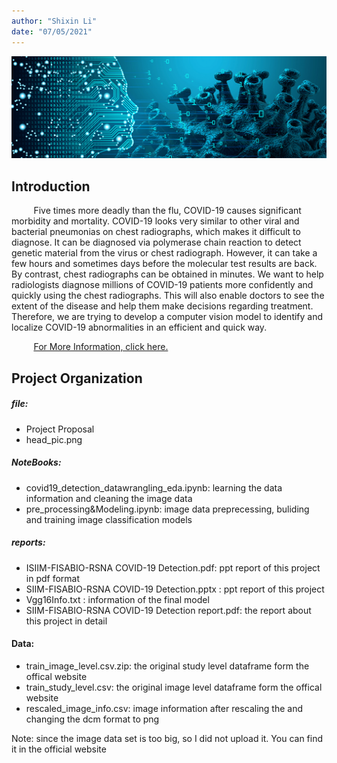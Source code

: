 ```yaml
---
author: "Shixin Li"
date: "07/05/2021"
---
```


![](file/head_pic.png)

## Introduction

&nbsp;&nbsp;&nbsp;&nbsp;&nbsp;&nbsp;&nbsp;&nbsp;
Five times more deadly than the flu, COVID-19 causes significant morbidity and mortality. COVID-19 looks very similar to other viral and bacterial pneumonias on chest radiographs, which makes it difficult to diagnose. It can be diagnosed via polymerase chain reaction to detect genetic material from the virus or chest radiograph. However, it can take a few hours and sometimes days before the molecular test results are back. By contrast, chest radiographs can be obtained in minutes. We want to help radiologists diagnose millions of COVID-19 patients more confidently and quickly using the chest radiographs. This will also enable doctors to see the extent of the disease and help them make decisions regarding treatment. Therefore, we are trying to develop a computer vision model to identify and localize COVID-19 abnormalities in an efficient and quick way. 

&nbsp;&nbsp;&nbsp;&nbsp;&nbsp;&nbsp;&nbsp;&nbsp;
[For More Information, click here.](https://www.kaggle.com/c/siim-covid19-detection)


## Project Organization

##### file: 
* Project Proposal 
* head_pic.png

##### NoteBooks:
* covid19_detection_datawrangling_eda.ipynb: learning the data information and cleaning the image data
* pre_processing&Modeling.ipynb: image data preprecessing, buliding and training image classification models

##### reports:
* ISIIM-FISABIO-RSNA COVID-19 Detection.pdf: ppt report of this project in pdf format
* SIIM-FISABIO-RSNA COVID-19 Detection.pptx : ppt report of this project
* Vgg16Info.txt : information of the final model
* SIIM-FISABIO-RSNA COVID-19 Detection report.pdf: the report about this project in detail

#### Data:
* train_image_level.csv.zip: the original study level dataframe form the offical website 
* train_study_level.csv: the original image level dataframe form the offical website 
* rescaled_image_info.csv: image information after rescaling the and changing the dcm format to png

Note: since the image data set is too big, so I did not upload it. You can find it in the official website


